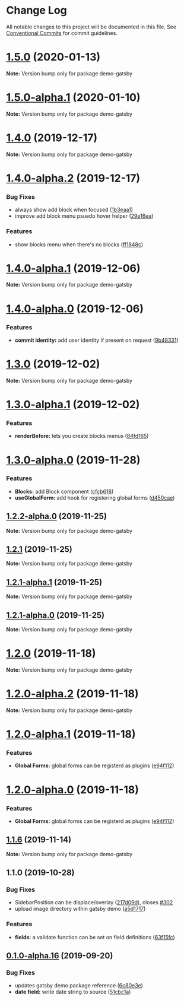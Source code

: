 # Change Log

All notable changes to this project will be documented in this file.
See [Conventional Commits](https://conventionalcommits.org) for commit guidelines.

# [1.5.0](https://github.com/gatsbyjs/gatsby-starter-blog/compare/demo-gatsby@1.5.0-alpha.1...demo-gatsby@1.5.0) (2020-01-13)

**Note:** Version bump only for package demo-gatsby





# [1.5.0-alpha.1](https://github.com/gatsbyjs/gatsby-starter-blog/compare/demo-gatsby@1.5.0-alpha.0...demo-gatsby@1.5.0-alpha.1) (2020-01-10)

**Note:** Version bump only for package demo-gatsby





# [1.4.0](https://github.com/gatsbyjs/gatsby-starter-blog/compare/demo-gatsby@1.4.0-alpha.2...demo-gatsby@1.4.0) (2019-12-17)

**Note:** Version bump only for package demo-gatsby





# [1.4.0-alpha.2](https://github.com/gatsbyjs/gatsby-starter-blog/compare/demo-gatsby@1.4.0-alpha.1...demo-gatsby@1.4.0-alpha.2) (2019-12-17)


### Bug Fixes

* always show add block when focused ([1b3eaa1](https://github.com/gatsbyjs/gatsby-starter-blog/commit/1b3eaa1))
* improve add block menu psuedo hover helper ([29e16ea](https://github.com/gatsbyjs/gatsby-starter-blog/commit/29e16ea))


### Features

* show blocks menu when there's no blocks ([ff1848c](https://github.com/gatsbyjs/gatsby-starter-blog/commit/ff1848c))





# [1.4.0-alpha.1](https://github.com/gatsbyjs/gatsby-starter-blog/compare/demo-gatsby@1.4.0-alpha.0...demo-gatsby@1.4.0-alpha.1) (2019-12-06)

**Note:** Version bump only for package demo-gatsby





# [1.4.0-alpha.0](https://github.com/gatsbyjs/gatsby-starter-blog/compare/demo-gatsby@1.3.0...demo-gatsby@1.4.0-alpha.0) (2019-12-06)


### Features

* **commit identity:** add user identity if present on request ([9b48331](https://github.com/gatsbyjs/gatsby-starter-blog/commit/9b48331))





# [1.3.0](https://github.com/gatsbyjs/gatsby-starter-blog/compare/demo-gatsby@1.3.0-alpha.1...demo-gatsby@1.3.0) (2019-12-02)

**Note:** Version bump only for package demo-gatsby





# [1.3.0-alpha.1](https://github.com/gatsbyjs/gatsby-starter-blog/compare/demo-gatsby@1.3.0-alpha.0...demo-gatsby@1.3.0-alpha.1) (2019-12-02)


### Features

* **renderBefore:** lets you create blocks menus ([84fd165](https://github.com/gatsbyjs/gatsby-starter-blog/commit/84fd165))





# [1.3.0-alpha.0](https://github.com/gatsbyjs/gatsby-starter-blog/compare/demo-gatsby@1.2.2-alpha.0...demo-gatsby@1.3.0-alpha.0) (2019-11-28)


### Features

* **Blocks:** add Block component ([cfcb618](https://github.com/gatsbyjs/gatsby-starter-blog/commit/cfcb618))
* **useGlobalForm:** add hook for registering global forms ([d450cae](https://github.com/gatsbyjs/gatsby-starter-blog/commit/d450cae))





## [1.2.2-alpha.0](https://github.com/gatsbyjs/gatsby-starter-blog/compare/demo-gatsby@1.2.1...demo-gatsby@1.2.2-alpha.0) (2019-11-25)

**Note:** Version bump only for package demo-gatsby





## [1.2.1](https://github.com/gatsbyjs/gatsby-starter-blog/compare/demo-gatsby@1.2.1-alpha.1...demo-gatsby@1.2.1) (2019-11-25)

**Note:** Version bump only for package demo-gatsby





## [1.2.1-alpha.1](https://github.com/gatsbyjs/gatsby-starter-blog/compare/demo-gatsby@1.2.1-alpha.0...demo-gatsby@1.2.1-alpha.1) (2019-11-25)

**Note:** Version bump only for package demo-gatsby





## [1.2.1-alpha.0](https://github.com/gatsbyjs/gatsby-starter-blog/compare/demo-gatsby@1.2.0...demo-gatsby@1.2.1-alpha.0) (2019-11-25)

**Note:** Version bump only for package demo-gatsby





# [1.2.0](https://github.com/gatsbyjs/gatsby-starter-blog/compare/demo-gatsby@1.2.0-alpha.2...demo-gatsby@1.2.0) (2019-11-18)

**Note:** Version bump only for package demo-gatsby





# [1.2.0-alpha.2](https://github.com/gatsbyjs/gatsby-starter-blog/compare/demo-gatsby@1.2.0-alpha.1...demo-gatsby@1.2.0-alpha.2) (2019-11-18)

**Note:** Version bump only for package demo-gatsby





# [1.2.0-alpha.1](https://github.com/gatsbyjs/gatsby-starter-blog/compare/demo-gatsby@1.1.6...demo-gatsby@1.2.0-alpha.1) (2019-11-18)


### Features

* **Global Forms:** global forms can be registerd as plugins ([e94f112](https://github.com/gatsbyjs/gatsby-starter-blog/commit/e94f112))





# [1.2.0-alpha.0](https://github.com/gatsbyjs/gatsby-starter-blog/compare/demo-gatsby@1.1.6...demo-gatsby@1.2.0-alpha.0) (2019-11-18)


### Features

* **Global Forms:** global forms can be registerd as plugins ([e94f112](https://github.com/gatsbyjs/gatsby-starter-blog/commit/e94f112))





## [1.1.6](https://github.com/gatsbyjs/gatsby-starter-blog/compare/demo-gatsby@1.1.5...demo-gatsby@1.1.6) (2019-11-14)

**Note:** Version bump only for package demo-gatsby





## 1.1.0 (2019-10-28)

### Bug Fixes

- SidebarPosition can be displace/overlay ([217d09d](https://github.com/gatsbyjs/gatsby-starter-blog/commit/217d09d)), closes [#302](https://github.com/gatsbyjs/gatsby-starter-blog/issues/302)
- upload image directory within gatsby demo ([a5d1717](https://github.com/gatsbyjs/gatsby-starter-blog/commit/a5d1717))

### Features

- **fields:** a validate function can be set on field definitions ([63f15fc](https://github.com/gatsbyjs/gatsby-starter-blog/commit/63f15fc))

## [0.1.0-alpha.16](https://github.com/gatsbyjs/gatsby-starter-blog/compare/demo-gatsby@0.1.0-alpha.15...demo-gatsby@0.1.0-alpha.16) (2019-09-20)

### Bug Fixes

- updates gatsby demo package reference ([6c80e3e](https://github.com/gatsbyjs/gatsby-starter-blog/commit/6c80e3e))
- **date field:** write date string to source ([51cbc1a](https://github.com/gatsbyjs/gatsby-starter-blog/commit/51cbc1a))
